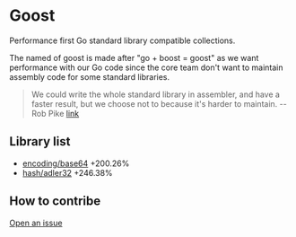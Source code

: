 # Goost

Performance first Go standard library compatible collections.

The named of goost is made after "go + boost = goost" as we want performance with our Go code since the core team don't want to maintain assembly code for some standard libraries.

> We could write the whole standard library in assembler, and have a faster result, but we choose not to because it's harder to maintain.
> --Rob Pike [link](https://go-review.googlesource.com/c/go/+/42410)

## Library list

- [encoding/base64](https://godoc.org/goost.org/encoding/base64) +200.26%
- [hash/adler32](https://godoc.org/goost.org/hash/adler32) +246.38%

## How to contribe

[Open an issue](https://github.com/libgoost/gweb/issues/new)
